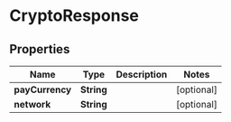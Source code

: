 

# CryptoResponse


## Properties

| Name | Type | Description | Notes |
|------------ | ------------- | ------------- | -------------|
|**payCurrency** | **String** |  |  [optional] |
|**network** | **String** |  |  [optional] |




